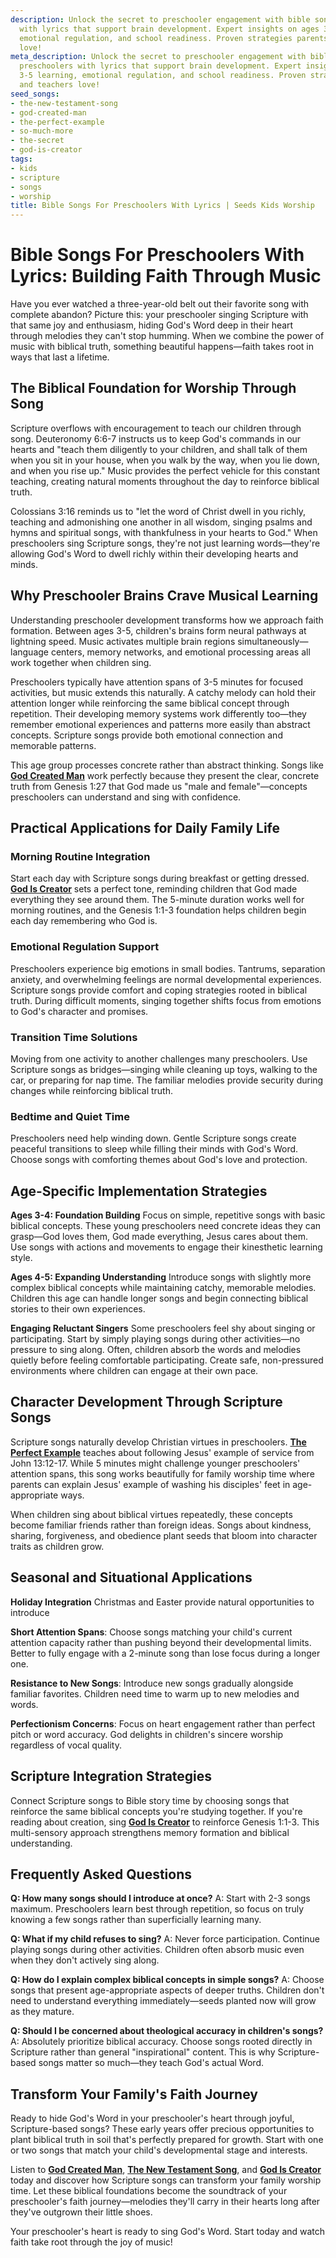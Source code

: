 ```yaml
---
description: Unlock the secret to preschooler engagement with bible songs for preschoolers
  with lyrics that support brain development. Expert insights on ages 3-5 learning,
  emotional regulation, and school readiness. Proven strategies parents and teachers
  love!
meta_description: Unlock the secret to preschooler engagement with bible songs for
  preschoolers with lyrics that support brain development. Expert insights on ages
  3-5 learning, emotional regulation, and school readiness. Proven strategies parents
  and teachers love!
seed_songs:
- the-new-testament-song
- god-created-man
- the-perfect-example
- so-much-more
- the-secret
- god-is-creator
tags:
- kids
- scripture
- songs
- worship
title: Bible Songs For Preschoolers With Lyrics | Seeds Kids Worship
---
```

# Bible Songs For Preschoolers With Lyrics: Building Faith Through Music

Have you ever watched a three-year-old belt out their favorite song with complete abandon? Picture this: your preschooler singing Scripture with that same joy and enthusiasm, hiding God's Word deep in their heart through melodies they can't stop humming. When we combine the power of music with biblical truth, something beautiful happens—faith takes root in ways that last a lifetime.

## The Biblical Foundation for Worship Through Song

Scripture overflows with encouragement to teach our children through song. Deuteronomy 6:6-7 instructs us to keep God's commands in our hearts and "teach them diligently to your children, and shall talk of them when you sit in your house, when you walk by the way, when you lie down, and when you rise up." Music provides the perfect vehicle for this constant teaching, creating natural moments throughout the day to reinforce biblical truth.

Colossians 3:16 reminds us to "let the word of Christ dwell in you richly, teaching and admonishing one another in all wisdom, singing psalms and hymns and spiritual songs, with thankfulness in your hearts to God." When preschoolers sing Scripture songs, they're not just learning words—they're allowing God's Word to dwell richly within their developing hearts and minds.

## Why Preschooler Brains Crave Musical Learning

Understanding preschooler development transforms how we approach faith formation. Between ages 3-5, children's brains form neural pathways at lightning speed. Music activates multiple brain regions simultaneously—language centers, memory networks, and emotional processing areas all work together when children sing.

Preschoolers typically have attention spans of 3-5 minutes for focused activities, but music extends this naturally. A catchy melody can hold their attention longer while reinforcing the same biblical concept through repetition. Their developing memory systems work differently too—they remember emotional experiences and patterns more easily than abstract concepts. Scripture songs provide both emotional connection and memorable patterns.

This age group processes concrete rather than abstract thinking. Songs like **[God Created Man](https://seedskidsworship.com/product/god-created-man-genesis-127/)** work perfectly because they present the clear, concrete truth from Genesis 1:27 that God made us "male and female"—concepts preschoolers can understand and sing with confidence.

## Practical Applications for Daily Family Life

### Morning Routine Integration
Start each day with Scripture songs during breakfast or getting dressed. **[God Is Creator](https://seedskidsworship.com/product/god-is-creator-genesis-11-3-2/)** sets a perfect tone, reminding children that God made everything they see around them. The 5-minute duration works well for morning routines, and the Genesis 1:1-3 foundation helps children begin each day remembering who God is.

### Emotional Regulation Support
Preschoolers experience big emotions in small bodies. Tantrums, separation anxiety, and overwhelming feelings are normal developmental experiences. Scripture songs provide comfort and coping strategies rooted in biblical truth. During difficult moments, singing together shifts focus from emotions to God's character and promises.

### Transition Time Solutions
Moving from one activity to another challenges many preschoolers. Use Scripture songs as bridges—singing while cleaning up toys, walking to the car, or preparing for nap time. The familiar melodies provide security during changes while reinforcing biblical truth.

### Bedtime and Quiet Time
Preschoolers need help winding down. Gentle Scripture songs create peaceful transitions to sleep while filling their minds with God's Word. Choose songs with comforting themes about God's love and protection.

## Age-Specific Implementation Strategies

**Ages 3-4: Foundation Building**
Focus on simple, repetitive songs with basic biblical concepts. These young preschoolers need concrete ideas they can grasp—God loves them, God made everything, Jesus cares about them. Use songs with actions and movements to engage their kinesthetic learning style.

**Ages 4-5: Expanding Understanding**
Introduce songs with slightly more complex biblical concepts while maintaining catchy, memorable melodies. Children this age can handle longer songs and begin connecting biblical stories to their own experiences.

**Engaging Reluctant Singers**
Some preschoolers feel shy about singing or participating. Start by simply playing songs during other activities—no pressure to sing along. Often, children absorb the words and melodies quietly before feeling comfortable participating. Create safe, non-pressured environments where children can engage at their own pace.

## Character Development Through Scripture Songs

Scripture songs naturally develop Christian virtues in preschoolers. **[The Perfect Example](https://seedskidsworship.com/product/the-perfect-example-john-1312-17-2/)** teaches about following Jesus' example of service from John 13:12-17. While 5 minutes might challenge younger preschoolers' attention spans, this song works beautifully for family worship time where parents can explain Jesus' example of washing his disciples' feet in age-appropriate ways.

When children sing about biblical virtues repeatedly, these concepts become familiar friends rather than foreign ideas. Songs about kindness, sharing, forgiveness, and obedience plant seeds that bloom into character traits as children grow.

## Seasonal and Situational Applications

**Holiday Integration**
Christmas and Easter provide natural opportunities to introduce

**Short Attention Spans**: Choose songs matching your child's current attention capacity rather than pushing beyond their developmental limits. Better to fully engage with a 2-minute song than lose focus during a longer one.

**Resistance to New Songs**: Introduce new songs gradually alongside familiar favorites. Children need time to warm up to new melodies and words.

**Perfectionism Concerns**: Focus on heart engagement rather than perfect pitch or word accuracy. God delights in children's sincere worship regardless of vocal quality.

## Scripture Integration Strategies

Connect Scripture songs to Bible story time by choosing songs that reinforce the same biblical concepts you're studying together. If you're reading about creation, sing **[God Is Creator](https://seedskidsworship.com/product/god-is-creator-genesis-11-3-2/)** to reinforce Genesis 1:1-3. This multi-sensory approach strengthens memory formation and biblical understanding.

## Frequently Asked Questions

**Q: How many songs should I introduce at once?**
A: Start with 2-3 songs maximum. Preschoolers learn best through repetition, so focus on truly knowing a few songs rather than superficially learning many.

**Q: What if my child refuses to sing?**
A: Never force participation. Continue playing songs during other activities. Children often absorb music even when they don't actively sing along.

**Q: How do I explain complex biblical concepts in simple songs?**
A: Choose songs that present age-appropriate aspects of deeper truths. Children don't need to understand everything immediately—seeds planted now will grow as they mature.

**Q: Should I be concerned about theological accuracy in children's songs?**
A: Absolutely prioritize biblical accuracy. Choose songs rooted directly in Scripture rather than general "inspirational" content. This is why Scripture-based songs matter so much—they teach God's actual Word.

## Transform Your Family's Faith Journey

Ready to hide God's Word in your preschooler's heart through joyful, Scripture-based songs? These early years offer precious opportunities to plant biblical truth in soil that's perfectly prepared for growth. Start with one or two songs that match your child's developmental stage and interests. 

Listen to **[God Created Man](https://seedskidsworship.com/product/god-created-man-genesis-127/)**, **[The New Testament Song](https://seedskidsworship.com/product/the-new-testament-song-skw/)**, and **[God Is Creator](https://seedskidsworship.com/product/god-is-creator-genesis-11-3-2/)** today and discover how Scripture songs can transform your family worship time. Let these biblical foundations become the soundtrack of your preschooler's faith journey—melodies they'll carry in their hearts long after they've outgrown their little shoes.

Your preschooler's heart is ready to sing God's Word. Start today and watch faith take root through the joy of music!

<script type="application/ld+json">
{
  "@context": "https://schema.org",
  "@type": "Article",
  "headline": "Bible Songs For Preschoolers With Lyrics",
  "author": {
    "@type": "Organization",
    "name": "Seeds Kids Worship"
  },
  "publisher": {
    "@type": "Organization",
    "name": "Seeds Kids Worship",
    "logo": {
      "@type": "ImageObject",
      "url": "https://seedskidsworship.com/logo.png"
    }
  },
  "datePublished": "2025-09-02T18:00:13.035372",
  "dateModified": "2025-09-02T18:00:13.035389",
  "description": "Unlock the secret to preschooler engagement with bible songs for preschoolers with lyrics that support brain development. Expert insights on ages 3-5 learning, ",
  "mainEntityOfPage": {
    "@type": "WebPage",
    "@id": "https://seedskidsworship.com/activities/bible-songs-for-preschoolers-with-lyrics/"
  }
}
</script>

<script type="application/ld+json">
{
  "@context": "https://schema.org",
  "@type": "Product",
  "name": "The New Testament Song",
  "description": "Educational song teaching the books of the New Testament",
  "url": "https://seedskidsworship.com/product/the-new-testament-song-skw/",
  "brand": {
    "@type": "Brand",
    "name": "Seeds Kids Worship"
  },
  "category": "Children's Christian Music",
  "album": "see "The Only Way""
}
</script>

<script type="application/ld+json">
{
  "@context": "https://schema.org",
  "@type": "Product",
  "name": "God Created Man",
  "description": "A scripture song about being created male and female in God's image",
  "url": "https://seedskidsworship.com/product/god-created-man-genesis-127/",
  "bran
